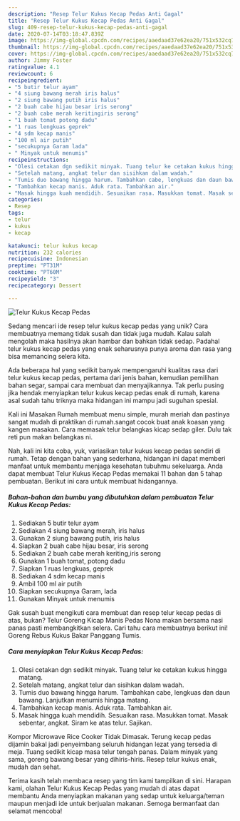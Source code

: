 ```yaml
---
description: "Resep Telur Kukus Kecap Pedas Anti Gagal"
title: "Resep Telur Kukus Kecap Pedas Anti Gagal"
slug: 409-resep-telur-kukus-kecap-pedas-anti-gagal
date: 2020-07-14T03:18:47.839Z
image: https://img-global.cpcdn.com/recipes/aaedaad37e62ea20/751x532cq70/telur-kukus-kecap-pedas-foto-resep-utama.jpg
thumbnail: https://img-global.cpcdn.com/recipes/aaedaad37e62ea20/751x532cq70/telur-kukus-kecap-pedas-foto-resep-utama.jpg
cover: https://img-global.cpcdn.com/recipes/aaedaad37e62ea20/751x532cq70/telur-kukus-kecap-pedas-foto-resep-utama.jpg
author: Jimmy Foster
ratingvalue: 4.1
reviewcount: 6
recipeingredient:
- "5 butir telur ayam"
- "4 siung bawang merah iris halus"
- "2 siung bawang putih iris halus"
- "2 buah cabe hijau besar iris serong"
- "2 buah cabe merah keritingiris serong"
- "1 buah tomat potong dadu"
- "1 ruas lengkuas geprek"
- "4 sdm kecap manis"
- "100 ml air putih"
- "secukupnya Garam lada"
- " Minyak untuk menumis"
recipeinstructions:
- "Olesi cetakan dgn sedikit minyak. Tuang telur ke cetakan kukus hingga matang."
- "Setelah matang, angkat telur dan sisihkan dalam wadah."
- "Tumis duo bawang hingga harum. Tambahkan cabe, lengkuas dan daun bawang. Lanjutkan menumis hingga matang."
- "Tambahkan kecap manis. Aduk rata. Tambahkan air."
- "Masak hingga kuah mendidih. Sesuaikan rasa. Masukkan tomat. Masak sebentar, angkat. Siram ke atas telur. Sajikan."
categories:
- Resep
tags:
- telur
- kukus
- kecap

katakunci: telur kukus kecap 
nutrition: 232 calories
recipecuisine: Indonesian
preptime: "PT31M"
cooktime: "PT60M"
recipeyield: "3"
recipecategory: Dessert

---
```



![Telur Kukus Kecap Pedas](https://img-global.cpcdn.com/recipes/aaedaad37e62ea20/751x532cq70/telur-kukus-kecap-pedas-foto-resep-utama.jpg)

Sedang mencari ide resep telur kukus kecap pedas yang unik? Cara membuatnya memang tidak susah dan tidak juga mudah. Kalau salah mengolah maka hasilnya akan hambar dan bahkan tidak sedap. Padahal telur kukus kecap pedas yang enak seharusnya punya aroma dan rasa yang bisa memancing selera kita.

Ada beberapa hal yang sedikit banyak mempengaruhi kualitas rasa dari telur kukus kecap pedas, pertama dari jenis bahan, kemudian pemilihan bahan segar, sampai cara membuat dan menyajikannya. Tak perlu pusing jika hendak menyiapkan telur kukus kecap pedas enak di rumah, karena asal sudah tahu triknya maka hidangan ini mampu jadi suguhan spesial.

Kali ini Masakan Rumah membuat menu simple, murah meriah dan pastinya sangat mudah di praktikan di rumah.sangat cocok buat anak koasan yang kangen masakan. Cara memasak telur belangkas kicap sedap giler. Dulu tak reti pun makan belangkas ni.


Nah, kali ini kita coba, yuk, variasikan telur kukus kecap pedas sendiri di rumah. Tetap dengan bahan yang sederhana, hidangan ini dapat memberi manfaat untuk membantu menjaga kesehatan tubuhmu sekeluarga. Anda dapat membuat Telur Kukus Kecap Pedas memakai 11 bahan dan 5 tahap pembuatan. Berikut ini cara untuk membuat hidangannya.

<!--inarticleads1-->

##### Bahan-bahan dan bumbu yang dibutuhkan dalam pembuatan Telur Kukus Kecap Pedas:

1. Sediakan 5 butir telur ayam
1. Sediakan 4 siung bawang merah, iris halus
1. Gunakan 2 siung bawang putih, iris halus
1. Siapkan 2 buah cabe hijau besar, iris serong
1. Sediakan 2 buah cabe merah keriting,iris serong
1. Gunakan 1 buah tomat, potong dadu
1. Siapkan 1 ruas lengkuas, geprek
1. Sediakan 4 sdm kecap manis
1. Ambil 100 ml air putih
1. Siapkan secukupnya Garam, lada
1. Gunakan  Minyak untuk menumis


Gak susah buat mengikuti cara membuat dan resep telur kecap pedas di atas, bukan? Telur Goreng Kicap Manis Pedas Nona makan bersama nasi panas pasti membangkitkan selera. Cari tahu cara membuatnya berikut ini! Goreng Rebus Kukus Bakar Panggang Tumis. 

<!--inarticleads2-->

##### Cara menyiapkan Telur Kukus Kecap Pedas:

1. Olesi cetakan dgn sedikit minyak. Tuang telur ke cetakan kukus hingga matang.
1. Setelah matang, angkat telur dan sisihkan dalam wadah.
1. Tumis duo bawang hingga harum. Tambahkan cabe, lengkuas dan daun bawang. Lanjutkan menumis hingga matang.
1. Tambahkan kecap manis. Aduk rata. Tambahkan air.
1. Masak hingga kuah mendidih. Sesuaikan rasa. Masukkan tomat. Masak sebentar, angkat. Siram ke atas telur. Sajikan.


Kompor Microwave Rice Cooker Tidak Dimasak. Terung kecap pedas dijamin bakal jadi penyeimbang seluruh hidangan lezat yang tersedia di meja. Tuang sedikit kicap masa telur tengah panas. Dalam minyak yang sama, goreng bawang besar yang dihiris-hiris. Resep telur kukus enak, mudah dan sehat. 

Terima kasih telah membaca resep yang tim kami tampilkan di sini. Harapan kami, olahan Telur Kukus Kecap Pedas yang mudah di atas dapat membantu Anda menyiapkan makanan yang sedap untuk keluarga/teman maupun menjadi ide untuk berjualan makanan. Semoga bermanfaat dan selamat mencoba!
